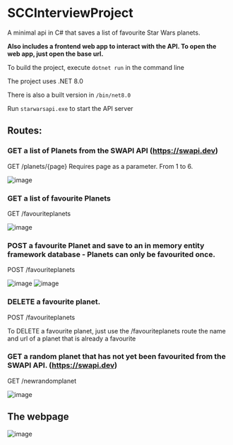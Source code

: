 # SCCInterviewProject

A minimal api in C# that saves a list of favourite Star Wars planets.

**Also includes a frontend web app to interact with the API.
To open the web app, just open the base url.**

To build the project, execute `dotnet run` in the command line

The project uses .NET 8.0

There is also a built version in `/bin/net8.0`

Run `starwarsapi.exe` to start the API server

## Routes:

### GET a list of Planets from the SWAPI API (https://swapi.dev)
GET /planets/{page}
Requires page as a parameter. From 1 to 6.

![image](https://github.com/miguel4521/SCCInterviewProject/assets/109853127/ab26b8e3-4385-425f-a782-f2d29fa9e23c)

### GET a list of favourite Planets
GET /favouriteplanets

![image](https://github.com/miguel4521/SCCInterviewProject/assets/109853127/577dba26-325c-4cc1-8129-7c5fb2457b45)

### POST a favourite Planet and save to an in memory entity framework database - Planets can only be favourited once.
POST /favouriteplanets

![image](https://github.com/miguel4521/SCCInterviewProject/assets/109853127/5e5420a5-06a5-4977-9e63-9aaad34fc5ac)
![image](https://github.com/miguel4521/SCCInterviewProject/assets/109853127/0971684c-0346-435a-b524-9d21ce2df42c)

### DELETE a favourite planet.
POST /favouriteplanets

To DELETE a favourite planet, just use the /favouriteplanets route the name and url of a planet that is already a favourite

### GET a random planet that has not yet been favourited from the SWAPI API. (https://swapi.dev)
GET /newrandomplanet

![image](https://github.com/miguel4521/SCCInterviewProject/assets/109853127/5c78b307-6651-4bed-823e-a597f08def9c)

## The webpage
![image](https://github.com/miguel4521/SCCInterviewProject/assets/109853127/76094b1d-15b6-46fa-b095-d974cc79cbaf)

